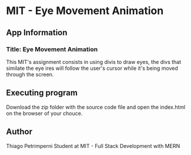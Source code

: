 # MIT - Eye Movement Animation

## App Information

### Title: Eye Movement Animation

This MIT's assignment consists in using divis to draw eyes, the divs that similate the eye ires will follow the user's cursor while it's being moved through the screen.

## Executing program

Download the zip folder with the source code file and open the index.html on the browser of your chouce.

## Author

Thiago Petrimperni
Student at MIT - Full Stack Development with MERN

